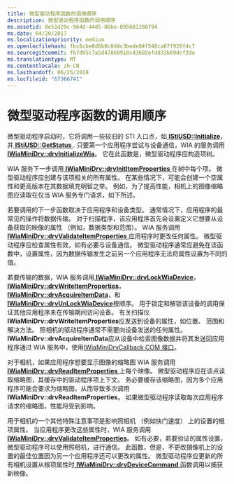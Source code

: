 ```yaml
---
title: 微型驱动程序函数的调用顺序
description: 微型驱动程序函数的调用顺序
ms.assetid: 0e51d29c-964d-44d5-86be-095601286f94
ms.date: 04/20/2017
ms.localizationpriority: medium
ms.openlocfilehash: fbc6cbe8d6b0c0d4c3bede04f548ca67f926f4c7
ms.sourcegitcommit: fb7d95c7a5d47860918cd3602efdd33b69dcf2da
ms.translationtype: MT
ms.contentlocale: zh-CN
ms.lasthandoff: 06/25/2019
ms.locfileid: "67366741"
---
```

# <a name="calling-order-for-minidriver-functions"></a>微型驱动程序函数的调用顺序





微型驱动程序启动时，它将调用一些较旧的 STI 入口点，如[ **IStiUSD::Initialize**](https://docs.microsoft.com/windows-hardware/drivers/ddi/content/stiusd/nf-stiusd-istiusd-initialize)，并[ **IStiUSD::GetStatus** ](https://docs.microsoft.com/windows-hardware/drivers/ddi/content/stiusd/nf-stiusd-istiusd-getstatus). 只要第一个应用程序尝试与设备通信，WIA 的服务调用[ **IWiaMiniDrv::drvInitializeWia**](https://docs.microsoft.com/windows-hardware/drivers/ddi/content/wiamindr_lh/nf-wiamindr_lh-iwiaminidrv-drvinitializewia)。 它在此函数是，微型驱动程序应构造项树。

WIA 服务下一步调用[ **IWiaMiniDrv::drvInitItemProperties** ](https://docs.microsoft.com/windows-hardware/drivers/ddi/content/wiamindr_lh/nf-wiamindr_lh-iwiaminidrv-drvinititemproperties)在树中每个项。 微型驱动程序应创建与该项相关的所有属性。 在某些情况下，可能会创建一个空属性和更高版本在其数据填充明智之举。 例如，为了提高性能，相机上的图像缩略图应读取在仅当 WIA 服务专门请求，如下所述。

若要调用的下一步函数取决于应用程序和设备类型。 通常情况下，应用程序的最常见的操作将数据传输。 对于扫描程序，该应用程序首先会设置定义它想要从设备获取的映像的属性 （例如，数据类型和范围）。 WIA 服务调用[ **IWiaMiniDrv::drvValidateItemProperties** ](https://docs.microsoft.com/windows-hardware/drivers/ddi/content/wiamindr_lh/nf-wiamindr_lh-iwiaminidrv-drvvalidateitemproperties)应用程序时更改任何属性。 微型驱动程序应检查属性有效，如有必要与设备通信。 微型驱动程序通常应避免在该函数中，设置属性，因为数据传输发生之前另一个应用程序无法将属性设置为不同的值。

若要传输的数据，WIA 服务调用[ **IWiaMiniDrv::drvLockWiaDevice**](https://docs.microsoft.com/windows-hardware/drivers/ddi/content/wiamindr_lh/nf-wiamindr_lh-iwiaminidrv-drvlockwiadevice)， [ **IWiaMiniDrv::drvWriteItemProperties**](https://docs.microsoft.com/windows-hardware/drivers/ddi/content/wiamindr_lh/nf-wiamindr_lh-iwiaminidrv-drvwriteitemproperties)， [**IWiaMiniDrv::drvAcquireItemData**](https://docs.microsoft.com/windows-hardware/drivers/ddi/content/wiamindr_lh/nf-wiamindr_lh-iwiaminidrv-drvacquireitemdata)，和[ **IWiaMiniDrv::drvUnLockWiaDevice**](https://docs.microsoft.com/windows-hardware/drivers/ddi/content/wiamindr_lh/nf-wiamindr_lh-iwiaminidrv-drvunlockwiadevice)按顺序。 用于锁定和解锁该设备的调用保证其他应用程序未在传输期间访问设备。 有关扫描仪**IWiaMiniDrv::drvWriteItemProperties**应发送到设备的属性，如位置、 范围和解决方法。 照相机的驱动程序通常不需要向设备发送的任何属性。 **IWiaMiniDrv::drvAcquireItemData**应从设备中检索图像数据并将其发送回应用程序通过 WIA 服务中，使用[IWiaMiniDrvCallback COM 接口](iwiaminidrvcallback-com-interface.md)。

对于相机，如果应用程序想要显示图像的缩略图 WIA 服务调用[ **IWiaMiniDrv::drvReadItemProperties** ](https://docs.microsoft.com/windows-hardware/drivers/ddi/content/wiamindr_lh/nf-wiamindr_lh-iwiaminidrv-drvreaditemproperties)上每个映像。 微型驱动程序应在该点读取缩略图，其缓存中的驱动程序项上下文。 务必要缓存该缩略图，因为多个应用程序可能会要求为缩略图，从而导致多次调用**IWiaMiniDrv::drvReadItemProperties**。 如果微型驱动程序读取每次应用程序请求的缩略图，性能将受到影响。

用于相机的一个其他特殊注意事项是影响照相机 （例如快门速度） 上的设置的根项属性。 当应用程序更改这些属性时，WIA 服务调用[ **IWiaMiniDrv::drvValidateItemProperties**](https://docs.microsoft.com/windows-hardware/drivers/ddi/content/wiamindr_lh/nf-wiamindr_lh-iwiaminidrv-drvvalidateitemproperties)。 如有必要，若要验证的属性设置，微型驱动程序可以使用照相机，进行通信。 此函数，但是，不更改摄像机上的设置的最佳位置因为另一个应用程序还可以更改的属性。 微型驱动程序应更新的所有相机设置从根项属性时[ **IWiaMiniDrv::drvDeviceCommand** ](https://docs.microsoft.com/windows-hardware/drivers/ddi/content/wiamindr_lh/nf-wiamindr_lh-iwiaminidrv-drvdevicecommand)函数调用以捕获新映像。

 

 




